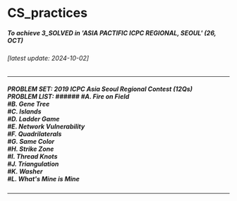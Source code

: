 # CS_practices
##### To achieve 3_SOLVED in 'ASIA PACTIFIC ICPC REGIONAL, SEOUL' (26, OCT)

###### [latest update: 2024-10-02]
----
##### PROBLEM SET: 2019 ICPC Asia Seoul Regional Contest (12Qs) </br>PROBLEM LIST: ###### #A. Fire on Field </br>#B. Gene Tree </br>#C. Islands </br>#D. Ladder Game </br>#E. Network Vulnerability </br>#F. Quadrilaterals </br>#G. Same Color </br>#H. Strike Zone </br>#I. Thread Knots </br>#J. Triangulation </br>#K. Washer </br>#L. What's Mine is Mine
----

